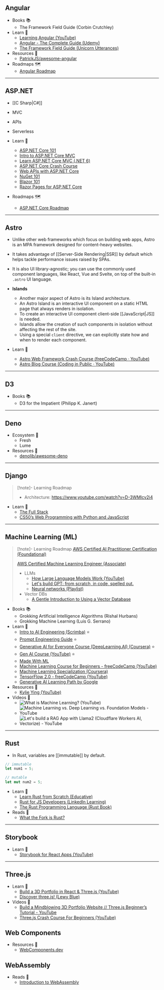 ## Angular

- Books 📚
    - The Framework Field Guide (Corbin Crutchley)
- Learn 🧠
    - [Learning Angular (YouTube)](https://www.youtube.com/playlist?list=PL1w1q3fL4pmj9k1FrJ3Pe91EPub2_h4jF)
    - [Angular - The Complete Guide (Udemy)](https://www.udemy.com/course/the-complete-guide-to-angular-2/learn/)
    - [The Framework Field Guide (Unicorn Utterances)](https://unicorn-utterances.com/collections/framework-field-guide)
- Resources 🧩
    - [PatrickJS/awesome-angular](https://github.com/PatrickJS/awesome-angular#readme)
- Roadmaps 🗺
    - [Angular Roadmap](https://roadmap.sh/angular)

---
## ASP.NET

-  [[C Sharp|C#]]
- MVC
- APIs
- Serverless

- Learn 🧠
    - [ASP.NET Core 101](https://youtube.com/playlist?list=PLdo4fOcmZ0oW8nviYduHq7bmKode-p8Wy)
    - [Intro to ASP.NET Core MVC](https://youtube.com/watch?v=1ck9LIBxO14&speed=1.1)
    - [Learn ASP.NET Core MVC (.NET 6)](https://youtube.com/watch?v=hZ1DASYd9rk)
    - [ASP.NET Core Crash Course](https://youtube.com/watch?v=BfEjDD8mWYg&speed=1.1)
    - [Web APIs with ASP.NET Core](https://youtube.com/playlist?list=PLdo4fOcmZ0oVjOKgzsWqdFVvzGL2_d72v)
    - [NuGet 101](https://youtube.com/playlist?list=PLdo4fOcmZ0oVLvfkFk8O9h6v2Dcdh2bh_) 
    - [Blazor 101](https://youtube.com/playlist?list=PLdo4fOcmZ0oUJCA3DCzKT79Oe3kdKEceX)
    - [Razor Pages for ASP.NET Core](https://youtube.com/watch?v=eru2emiqow0)
- Roadmaps 🗺
    - [ASP.NET Core Roadmap](https://roadmap.sh/aspnet-core)

---
## Astro

- Unlike other web frameworks which focus on building web apps, Astro is an MPA framework designed for content-heavy websites.
- It takes advantage of [[Server-Side Rendering|SSR]] by default which helps tackle performance issues raised by SPAs.
- It is also UI library-agnostic; you can use the commonly used component languages, like React, Vue and Svelte, on top of the built-in `.astro` UI language.
- **Islands**
    - Another major aspect of Astro is its Island architecture. 
    - An Astro Island is an interactive UI component on a static HTML page that always renders in isolation.
    - To create an interactive UI component client-side [[JavaScript|JS]] is needed. 
    - Islands allow the creation of such components in isolation without affecting the rest of the site. 
    - Using a special `client` directive, we can explicitly state how and when to render each component.

- Learn 🧠
    - [Astro Web Framework Crash Course (freeCodeCamp · YouTube)](https://www.youtube.com/watch?v=e-hTm5VmofI)
    - [Astro Blog Course (Coding in Public · YouTube)](https://www.youtube.com/playlist?list=PLoqZcxvpWzzeRwF8TEpXHtO7KYY6cNJeF)

---
## D3

- Books 📚
    - D3 for the Impatient (Philipp K. Janert)

---
## Deno

- Ecosystem 🌳
    - Fresh
    - Lume
- Resources 🧩
    - [denolib/awesome-deno](https://github.com/denolib/awesome-deno#readme)

---
## Django

> [!note]- Learning Roadmap
> - Architecture: https://www.youtube.com/watch?v=D-3WMlcv2i4

- Learn 🧠
    - [The Full Stack](https://www.coursera.org/learn/the-full-stack)
    - [CS50’s Web Programming with Python and JavaScript](https://youtube.com/watch?v=vzGllw18DkA)

---
## Machine Learning (ML)

> [!note]- Learning Roadmap
> [AWS Certified AI Practitioner Certification (Foundational)](https://aws.amazon.com/certification/certified-ai-practitioner/)
> 
> [AWS Certified Machine Learning Engineer (Associate)](https://aws.amazon.com/certification/certified-machine-learning-engineer-associate/)
> - LLMs
>     - [How Large Language Models Work (YouTube)](https://www.youtube.com/watch?v=5sLYAQS9sWQ) 
>     - [Let's build GPT: from scratch, in code, spelled out.](https://www.youtube.com/watch?v=kCc8FmEb1nY)
>     - [Neural networks (Playlist)](https://www.youtube.com/playlist?list=PLZHQObOWTQDNU6R1_67000Dx_ZCJB-3pi)
> - Vector DBs
>     - [A Gentle Introduction to Using a Vector Database](https://stevekinney.net/writing/using-a-vector-database)

- Books 📚
    - Grokking Artificial Intelligence Algorithms (Rishal Hurbans)
    - Grokking Machine Learning (Luis G. Serrano)
- Learn 🧠
    - [Intro to AI Engineering (Scrimba)](https://v2.scrimba.com/intro-to-ai-engineering-c032) ⭐
    - [Prompt Engineering Guide](https://www.promptingguide.ai/) ⭐
    - [Generative AI for Everyone Course (DeepLearning.AI) (Coursera)](https://www.coursera.org/learn/generative-ai-for-everyone) ⭐
    - [Gen AI Course (YouTube)](https://www.youtube.com/watch?v=d4yCWBGFCEs) ⭐
    - [Made With ML](https://madewithml.com/)
    - [Machine Learning Course for Beginners - freeCodeCamp (YouTube)](https://youtube.com/watch?v=NWONeJKn6kc)
    - [Machine Learning Specialization (Coursera)](https://www.coursera.org/specializations/machine-learning-introduction)
    - [TensorFlow 2.0 - freeCodeCamp (YouTube)](https://youtube.com/watch?v=tPYj3fFJGjk&t=205)
    - [Generative AI Learning Path by Google](https://www.cloudskillsboost.google/paths/118)
- Resources 🧩
    - [Kylie Ying (YouTube)](https://www.youtube.com/@KylieYYing/videos)
- Videos 🎥
    - ![What is Machine Learning? (YouTube)](https://www.youtube.com/watch?v=9gGnTQTYNaE)
    - ![Machine Learning vs. Deep Learning vs. Foundation Models - YouTube](https://www.youtube.com/watch?v=Beh13Cd_QbY)
    - ![Let's build a RAG App with Llama2 (Cloudflare Workers AI, Vectorize) - YouTube](https://www.youtube.com/watch?v=zTNV_ryF0Hk)

---
## Rust

- In Rust, variables are [[immutable]] by default.

```rust
// immutable
let num1 = 5;

// mutable
let mut num2 = 5;
```

- Learn 🧠
    - [Learn Rust from Scratch (Educative)](https://www.educative.io/courses/learn-rust-from-scratch)
    - [Rust for JS Developers (LinkedIn Learning)](https://www.linkedin.com/learning/rust-for-javascript-developers)
    - [The Rust Programming Language (Rust Book)](https://doc.rust-lang.org/book/ch01-01-installation.html)
- Reads 📄
    - [What the Fork is Rust?](https://maggieappleton.com/wtf-rust)

---
## Storybook

- Learn 🧠
    - [Storybook for React Apps (YouTube)](https://www.youtube.com/watch?v=x-x47qHq3nY)

---
## Three.js

- Learn 🧠
    - [Build a 3D Portfolio in React & Three.js (YouTube)](https://www.youtube.com/watch?v=FkowOdMjvYo)
    - [Discover three.js! (Lewy Blue)](https://discoverthreejs.com/)
- Videos 🎥
    - [Build a Mindblowing 3D Portfolio Website // Three.js Beginner’s Tutorial - YouTube](https://www.youtube.com/watch?v=Q7AOvWpIVHU)
    - [Three.js Crash Course For Beginners (YouTube)](https://www.youtube.com/watch?v=_OwJV2xL8M8)

## Web Components

- Resources 🧩
    - [WebComponents.dev](https://webcomponents.dev/)

## WebAssembly

- Reads 📄
    - [Introduction to WebAssembly](https://hemath.dev/blog/webassembly/introduction-to-webassembly/)